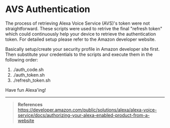 AVS Authentication
==================

The process of retrieving Alexa Voice Service (AVS)'s token were not straightforward.  These scripts were used to retrive the final "refresh token" which could continuously help your device to retrieve the authentication token.  For detailed setup please refer to the Amazon developer website.

Basically setup/create your security profile in Amazon developer site first.  Then substitute your credentials to the scripts and execute them in the following order:

 1. ./auth_code.sh
 2. ./auth_token.sh
 3. ./refresh_token.sh

Have fun Alexa'ing!

----------
> **References**
https://developer.amazon.com/public/solutions/alexa/alexa-voice-service/docs/authorizing-your-alexa-enabled-product-from-a-website
